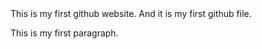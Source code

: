 <html>
<head>This is my first github website.</head>
<head>And it is my first github file.</head>
<p>This is my first paragraph.</p>
</html>
